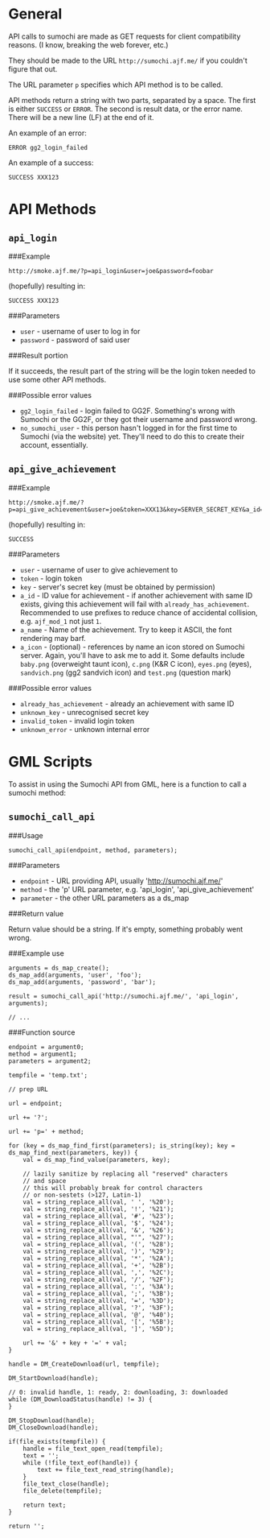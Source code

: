 General
======

API calls to sumochi are made as GET requests for client compatibility reasons. (I know, breaking the web forever, etc.)

They should be made to the URL `http://sumochi.ajf.me/` if you couldn't figure that out.

The URL parameter `p` specifies which API method is to be called.

API methods return a string with two parts, separated by a space. The first is either `SUCCESS` or `ERROR`. The second is result data, or the error name. There will be a new line (LF) at the end of it.

An example of an error:

    ERROR gg2_login_failed
    
An example of a success:

    SUCCESS XXX123

API Methods
===========

`api_login`
-----------

###Example

    http://smoke.ajf.me/?p=api_login&user=joe&password=foobar

(hopefully) resulting in:

    SUCCESS XXX123

###Parameters

* `user` - username of user to log in for
* `password` - password of said user

###Result portion

If it succeeds, the result part of the string will be the login token needed to use some other API methods.

###Possible error values

* `gg2_login_failed` - login failed to GG2F. Something's wrong with Sumochi or the GG2F, or they got their username and password wrong.
* `no_sumochi_user` - this person hasn't logged in for the first time to Sumochi (via the website) yet. They'll need to do this to create their account, essentially.


`api_give_achievement`
----------------------

###Example

    http://smoke.ajf.me/?p=api_give_achievement&user=joe&token=XXX13&key=SERVER_SECRET_KEY&a_id=joesmod_1&a_name=hello,%20world&a_icon=c.png

(hopefully) resulting in:

    SUCCESS

###Parameters

* `user` - username of user to give achievement to
* `token` - login token
* `key` - server's secret key (must be obtained by permission)
* `a_id` - ID value for achievement - if another achievement with same ID exists, giving this achievement will fail with `already_has_achievement`. Recommended to use prefixes to reduce chance of accidental collision, e.g. `ajf_mod_1` not just `1`.
* `a_name` - Name of the achievement. Try to keep it ASCII, the font rendering may barf.
* `a_icon` - (optional) - references by name an icon stored on Sumochi server. Again, you'll have to ask me to add it. Some defaults include `baby.png` (overweight taunt icon), `c.png` (K&R C icon), `eyes.png` (eyes), `sandvich.png` (gg2 sandvich icon) and `test.png` (question mark)

###Possible error values

* `already_has_achievement` - already an achievement with same ID
* `unknown_key` - unrecognised secret key
* `invalid_token` - invalid login token
* `unknown_error` - unknown internal error

GML Scripts
===========

To assist in using the Sumochi API from GML, here is a function to call a sumochi method:

`sumochi_call_api`
------------------

###Usage

    sumochi_call_api(endpoint, method, parameters);

###Parameters

* `endpoint` - URL providing API, usually 'http://sumochi.ajf.me/'
* `method` - the 'p' URL parameter, e.g. 'api_login', 'api_give_achievement'
* `parameter` - the other URL parameters as a ds_map

###Return value

Return value should be a string. If it's empty, something probably went wrong.

###Example use

    arguments = ds_map_create();
    ds_map_add(arguments, 'user', 'foo');
    ds_map_add(arguments, 'password', 'bar');
    
    result = sumochi_call_api('http://sumochi.ajf.me/', 'api_login', arguments);
    
    // ...

###Function source

    endpoint = argument0;
    method = argument1;
    parameters = argument2;
    
    tempfile = 'temp.txt';
    
    // prep URL
    
    url = endpoint;
    
    url += '?';
    
    url += 'p=' + method;
    
    for (key = ds_map_find_first(parameters); is_string(key); key = ds_map_find_next(parameters, key)) {
        val = ds_map_find_value(parameters, key);
        
        // lazily sanitize by replacing all "reserved" characters
        // and space
        // this will probably break for control characters
        // or non-sestets (>127, Latin-1)
        val = string_replace_all(val, ' ', '%20');
        val = string_replace_all(val, '!', '%21');
        val = string_replace_all(val, '#', '%23');
        val = string_replace_all(val, '$', '%24');
        val = string_replace_all(val, '&', '%26');
        val = string_replace_all(val, "'", '%27');
        val = string_replace_all(val, '(', '%28');
        val = string_replace_all(val, ')', '%29');
        val = string_replace_all(val, '*', '%2A');
        val = string_replace_all(val, '+', '%2B');
        val = string_replace_all(val, ',', '%2C');
        val = string_replace_all(val, '/', '%2F');
        val = string_replace_all(val, ':', '%3A');
        val = string_replace_all(val, ';', '%3B');
        val = string_replace_all(val, '=', '%3D');
        val = string_replace_all(val, '?', '%3F');
        val = string_replace_all(val, '@', '%40');
        val = string_replace_all(val, '[', '%5B');
        val = string_replace_all(val, ']', '%5D');
        
        url += '&' + key + '=' + val;
    }

    handle = DM_CreateDownload(url, tempfile);

    DM_StartDownload(handle);

    // 0: invalid handle, 1: ready, 2: downloading, 3: downloaded
    while (DM_DownloadStatus(handle) != 3) {
    }

    DM_StopDownload(handle);
    DM_CloseDownload(handle);

    if(file_exists(tempfile)) {
        handle = file_text_open_read(tempfile);
        text = '';
        while (!file_text_eof(handle)) {
            text += file_text_read_string(handle);
        }
        file_text_close(handle);
        file_delete(tempfile);
        
        return text;
    }
    
    return '';
